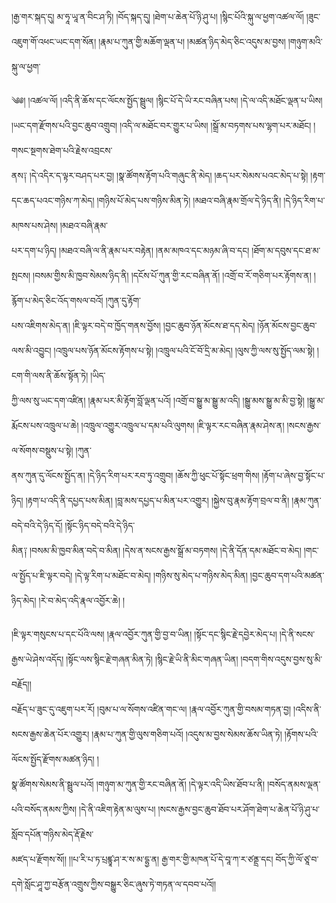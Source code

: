 ﻿  
།རྒྱ་གར་སྐད་དུ། མ་ཧཱ་ཡཱ་ན་བིང་ཤ་ཏི། །བོད་སྐད་དུ། །ཐེག་པ་ཆེན་པོ་ཉི་ཤུ་པ། །སྙིང་པོའི་སྐུ་ལ་ཕྱག་འཚལ་ལོ། །ཟུང་འཇུག་གོ་འཕང་ཡང་དག་སོན། །རྣམ་པ་ཀུན་གྱི་མཆོག་ལྡན་པ། །མཚན་ཉིད་མེད་ཅིང་འདུས་མ་བྱས། །གཉུག་མའི་སྐུ་ལ་ཕྱག་  
  
༄༅། །འཚལ་ལོ། །འདི་ནི་ཆོས་དང་ལོངས་སྤྱོད་སྦྲུལ། །སྙིང་པོ་དེ་ཡི་རང་བཞིན་པས། །དེ་ལ་འདི་མཐོང་ལྡན་པ་ཡིས། །ཡང་དག་རྫོགས་པའི་བྱང་ཆུབ་འགྲུབ། །འདི་ལ་མཐོང་བར་གྱུར་པ་ཡིས། །སྒྲོ་མ་བཏགས་པས་ལྷག་པར་མཐོང། །གསང་སྔགས་ཐེག་པའི་རྗེས་འབྲངས་  
ནས༑ །དེ་འདིར་ད་ལྟར་བཤད་པར་བྱ། །སྣ་ཚོགས་རྟོག་པའི་གཞུང་ནི་མེད། །ཆད་པར་སེམས་པའང་མེད་པ་སྟེ། །རྟག་དང་ཆད་པའང་གཉིས་ཀ་མེད། །གཉིས་པོ་མེད་པས་གཉིས་མིན་ཏེ། །མཐའ་བཞི་རྣམ་གྲོལ་དེ་ཉིད་ནི། །དེ་ཉིད་རིག་པ་མཁས་པས་ཤེས། །མཐའ་བཞི་རྣམ་  
པར་དག་པ་ཉིད། །མཐའ་བཞི་ལ་ནི་རྣམ་པར་བརྟེན། །ནམ་མཁའ་དང་མཉམ་ཞི་བ་དང། །ཐོག་མ་དབུས་དང་ཐ་མ་སྤངས། །བསམ་གྱིས་མི་ཁྱབ་སེམས་ཉིད་ནི། །དངོས་པོ་ཀུན་གྱི་རང་བཞིན་ནོ། །འགྲོ་བ་རོ་གཅིག་པར་རྟོགས་ན། །རྙོག་པ་མེད་ཅིང་འོད་གསལ་བའོ། །ཀུན་དུ་རྟོག་  
པས་འཇིགས་མེད་ན། །ཇི་ལྟར་བདེ་བ་ཁྱོད་གནས་བྱོས། །བྱང་ཆུབ་ཉོན་མོངས་ཐ་དད་མེད། །ཉོན་མོངས་བྱང་ཆུབ་ལས་མི་འབྱུང། །འཁྲུལ་པས་ཉོན་མོངས་རྟོགས་པ་སྟེ། །འཁྲུལ་པའི་ངོ་བོ་དྲི་མ་མེད། །ལུས་ཀྱི་ལས་སུ་སྤྱོད་ལམ་སྟེ། །ངག་གི་ལས་ནི་ཆོས་སྟོན་ཏེ། །ཡིད་  
ཀྱི་ལས་སུ་ཡང་དག་འཛིན། །རྣམ་པར་མི་རྟོག་བློ་ལྡན་པའོ། །འགྲོ་བ་སྒྱུ་མ་སྒྱུ་མ་འདི། །སྒྱུ་མས་སྒྱུ་མ་མི་བྱ་སྟེ། །སྒྱུ་མ་རྨོངས་པས་འཁྲུལ་པ་ཆེ། །འཁྲུལ་འགྱུར་འཁྲུལ་པ་དམ་པའི་ལུགས། །ཇི་ལྟར་རང་བཞིན་རྣམ་ཤེས་ན། །སངས་རྒྱས་ལ་སོགས་བསྡུས་པ་སྟེ། །ཀུན་  
ནས་ཀུན་དུ་ལོངས་སྤྱོད་ན། །དེ་ཉིད་རིག་པར་རབ་ཏུ་འགྲུབ། །ཆོས་ཀྱི་ཕུང་པོ་སྟོང་ཕྲག་གིས། །རྟོག་པ་ཞེས་བྱ་སྟོང་པ་ཉིད། །རྟག་པ་འདི་ནི་དཔྱད་པས་མིན། །བླ་མས་དཔྱད་པ་མིན་པར་འགྱུར། །སྐྱེས་བུ་རྣམ་རྟོག་བྲལ་བ་ནི། །རྣམ་ཀུན་བདེ་བའི་དེ་ཉིད་དོ། །སྟོང་ཉིད་བདེ་བའི་དེ་ཉིད་  
མིན༑ །བསམ་མི་ཁྱབ་མིན་བདེ་བ་མིན། །དེས་ན་སངས་རྒྱས་སྒྲོ་མ་བཏགས། །དེ་ནི་དོན་དམ་མཐོང་བ་མེད། །གང་ལ་སྤྱོད་པ་ཇི་ལྟར་བདེ། །དེ་ལྟ་རིག་པ་མཐོང་བ་མེད། །གཉིས་སུ་མེད་པ་གཉིས་མེད་མིན། །བྱང་ཆུབ་དག་པའི་མཚན་ཉིད་མེད། །རེ་བ་མེད་འདི་རྣལ་འབྱོར་ཆེ། །  
  
།ཇི་ལྟར་གསུངས་པ་དང་པོའི་ལས། །རྣལ་འབྱོར་ཀུན་གྱི་བྱ་བ་ཡིན། །སྟོང་དང་སྙིང་རྗེ་དབྱེར་མེད་པ། །དེ་ནི་སངས་རྒྱས་ཡེ་ཤེས་འདོད། །སྟོང་ལས་སྙིང་རྗེ་གཞན་མིན་ཏེ། །སྙིང་རྗེ་ཡི་ནི་མིང་གཞན་ཡིན། །བདག་གིས་འདུས་བྱས་སུ་མི་བརྗོད།།  
བརྗོད་པ་ཟུང་དུ་འཇུག་པར་རོ། །བུམ་པ་ལ་སོགས་འཛིན་གང་ལ། །རྣལ་འབྱོར་ཀུན་གྱི་བསམ་གཏན་བྱ། །འདིས་ནི་སངས་རྒྱས་ཆེན་པོར་འགྱུར། །རྣམ་པ་ཀུན་གྱི་ལུས་གཅིག་པའོ། །འདུས་མ་བྱས་སེམས་ཆོས་ཡིན་ཏེ། །རྟོགས་པའི་ལོངས་སྤྱོད་རྫོགས་མཚན་ཉིད། །  
སྣ་ཚོགས་སེམས་ནི་སྦྲུལ་པའོ། །གཉུག་མ་ཀུན་གྱི་རང་བཞིན་ནོ། །དེ་ལྟར་འདི་ཡིས་ཐོབ་པ་ནི། །བསོད་ནམས་ལྡན་པའི་བསོད་ནམས་ཀྱིས། །དེ་ནི་འཇིག་རྟེན་མ་ལུས་པ། །སངས་རྒྱས་བྱང་ཆུབ་ཐོབ་པར་ཤོག་ཐེག་པ་ཆེན་པོ་ཉི་ཤུ་པ་སློབ་དཔོན་གཉིས་མེད་རྡོ་རྗེས་  
མཛད་པ་རྫོགས་སོ།། །།པ་རི་པ་ཏ་པྲཛྙཱ་ཤ་ར་ས་མ་དྷྱ་ན། རྒྱ་གར་གྱི་མཁན་པོ་དེ་བཱ་ཀ་ར་ཙནྡྲ་དང། བོད་ཀྱི་ལོ་ཙཱ་བ་དགེ་སློང་ཤཱ་ཀྱ་བརྩོན་འགྲུས་ཀྱིས་བསྒྱུར་ཅིང་ཞུས་ཏེ་གཏན་ལ་དབབ་པའོ།།  
  
  
